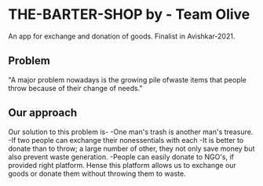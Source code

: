 # THE-BARTER-SHOP by - Team Olive
An app for exchange and donation of goods.
Finalist in Avishkar-2021.

## Problem
"A major problem nowadays is the growing pile ofwaste items that people throw because of their
change of needs."

## Our approach
Our solution to this problem is-
-One man's trash is another man's treasure.
-If two people can exchange their nonessentials with each
-It is better to donate than to throw; a large number of
other, they not only save money but also prevent waste
generation.
-People can easily donate to NGO's, if provided right
platform.
Hense this platform allows us to exchange our goods or donate them without throwing them to waste.
<!-- 
## Process flow
1. User can register on the app and choose communities he/she wants to be a member of.
2. Users can post articles which may contain image, text, gif, video embedded.
3. Users can upvote/ downvote and comment on any article.
4. User can edit or delete only his/her post but admins can do it for all the posts.
5. Views are counted for every article.
6. Users can stream live video in a community and members of that community can join in to watch the stream.

## Features
1. It provides separate registration for NGOs, and show
2. Items with all details (pictures and video demonstration)
3. Search feature with filters of ratings and nearest items
4. Home feed is based upon users search and exchange
5. Item location can be navigated using maps.
6. When two items put on for exchange matches both usersChat feature is available for better communication
7. App is made better via Lazy loading technique.
8. Automatic validation of products is done using ML.
   donation items to NGOs only.

## External libraries and API's
### GOOGLE MAP API
It is easier to integrate with our app.
Being popular issues are regularly resolved.
It has the most number of downloads,therefore can be trusted over other API's.
GOOGLE backs the API.
It is cost effective and provides many features .

### Firebase Auth
For login and sign-up authentication, comaptible with Firebase.
### Firebase Database
For storing and syncing database in realtime.
### Firebase Storage
For storing images and videos.
### Picasso
Hassel free loading of images.
### Meow Bottom Naviagtion Bar
For stylish and handy bottom navigation bar.
### Recycler view, Card view
Displaying larger datasets with minimising memory usage.
### Circle Image View
For displaying circular image view.

## Class Diagram
![image](https://user-images.githubusercontent.com/81455514/175766129-bb465a2a-7c9d-48b9-9357-ccb27daf6aac.png) -->
